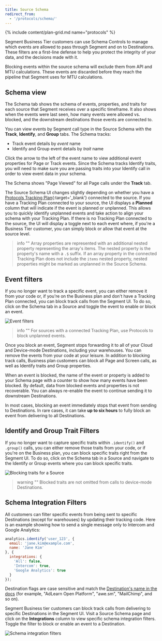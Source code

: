 ```yaml
---
title: Source Schema 
redirect_from:
  - '/protocols/schema/'
---
```


{% include content/plan-grid.md name="protocols" %}

Segment Business Tier customers can use Schema Controls to manage which events are allowed to pass through Segment and on to Destinations. These filters are a first-line defense to help you protect the integrity of your data, and the decisions made with it.

Blocking events within the source schema will exclude them from API and MTU calculations. These events are discarded before they reach the pipeline that Segment uses for MTU calculations. 

## Schema view

The Schema tab shows the schema of events, properties, and traits for each source that Segment receives over a specific timeframe. It also shows when the events were last seen, how many events were allowed vs. blocked, and the downstream destinations those events are connected to.

You can view events by Segment call type in the Source Schema with the **Track**, **Identify**, and **Group** tabs. 
The Schema tracks: 
- Track event details by _event_ name 
- Identify and Group event details by _trait_ name 

Click the arrow to the left of the event name to view additional event properties for Page or Track events. Since the Schema tracks Identify traits, you will need to make sure you are passing traits into your Identify call in order to view event data in your schema. 

The Schema shows "Page Viewed" for all Page calls under the **Track** tab. 

The Source Schema UI changes slightly depending on whether you have a [Protocols Tracking Plan](https://segment.com/docs/protocols/tracking-plan/create/){:target='_blank’} connected to the source. If you have a Tracking Plan connected to your source, the UI displays a **Planned** column that will indicate if the event is planned or unplanned. This allows you to quickly identify unplanned events and take action to align your schema with your Tracking Plan. If there is no Tracking Plan connected to the source, the UI will display a toggle next to each event where, if you're a Business Tier customer, you can simply block or allow that event at the source level.  

> info ""
> Array properties are represented with an additional nested property representing the array's items. The nested property is the property's name with a `.$` suffix.
> If an array property in the connected Tracking Plan does not include the `items` nested property, nested properties might be marked as unplanned in the Source Schema.

## Event filters

If you no longer want to track a specific event, you can either remove it from your code or, if you're on the Business plan and don't have a Tracking Plan connected, you can block track calls from the Segment UI. To do so, click on the Schema tab in a Source and toggle the event to enable or block an event.


![Event filters](images/event-filters.png "Event filters in Segment")

> info ""
> For sources with a connected Tracking Plan, use Protocols to block unplanned events.


Once you block an event, Segment stops forwarding it to all of your Cloud and Device-mode Destinations, including your warehouses. You can remove the events from your code at your leisure. In addition to blocking track calls, Business plan customers can block all Page and Screen calls, as well as Identify traits and Group properties.

When an event is blocked, the name of the event or property is added to your Schema page with a counter to show how many events have been blocked. By default, data from blocked events and properties is not recoverable. You can always re-enable the event to continue sending it to downstream Destinations. 

In most cases, blocking an event immediately stops that event from sending to Destinations. In rare cases, it can take **up to six hours** to fully block an event from delivering to all Destinations.


## Identify and Group Trait Filters

If you no longer want to capture specific traits within `.identify()` and `.group()` calls, you can either remove those traits from your code, or if you're on the Business plan, you can block specific traits right from the Segment UI. To do so, click on the Schema tab in a Source and navigate to the Identify or Group events where you can block specific traits.


![Blocking traits for a Source](images/disable-trait.gif "Animation showing how to block traits with the toggle switch")

> warning ""
> Blocked traits are not omitted from calls to device-mode Destinations.

## Schema Integration Filters

All customers can filter specific events from being sent to specific Destinations (except for warehouses) by updating their tracking code. Here is an example showing how to send a single message only to Intercom and Google Analytics:

```js
analytics.identify('user_123', {
  email: 'jane.kim@example.com',
  name: 'Jane Kim'
}, {
  integrations: {
    'All': false,
    'Intercom': true,
    'Google Analytics': true
  }
});
```

Destination flags are case sensitive and match the [Destination's name in the docs](/docs/connections/destinations/) (for example, "AdLearn Open Platform", "awe.sm", "MailChimp", and so on).

Segment Business tier customers can block track calls from delivering to specific Destinations in the Segment UI. Visit a Source Schema page and click on the **Integrations** column to view specific schema integration filters. Toggle the filter to block or enable an event to a Destination.


![Schema integration filters](images/asset_d3SRmkWy.gif "Animation showing how to block events with the toggle switch")

